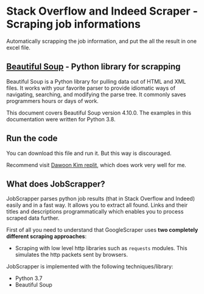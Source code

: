 # Stack Overflow and Indeed Scraper - Scraping job informations

Automatically scrapping the job information, and put the all the result in one excel file.


## [Beautiful Soup](https://www.crummy.com/software/BeautifulSoup/bs4/doc/) - Python library for scrapping

Beautiful Soup is a Python library for pulling data out of HTML and XML files. 
It works with your favorite parser to provide idiomatic ways of navigating, searching, and modifying the parse tree. 
It commonly saves programmers hours or days of work.

This document covers Beautiful Soup version 4.10.0. The examples in this documentation were written for Python 3.8.


## Run the code

You can download this file and run it. But this way is discouraged.

Recommend visit [Dawoon Kim replit](https://replit.com/@DawoonKim/WebScrapper#main.py), which does work very well for me.


## What does JobScrapper?

JobScrapper parses python job results (that in Stack Overflow and Indeed) easily and in a fast way. It allows you to extract all found.
Links and their titles and descriptions programmatically which enables you to process scraped data further.

First of all you need to understand that GoogleScraper uses **two completely different scraping approaches**:
+ Scraping with low level http libraries such as `requests` modules. This simulates the http packets sent by browsers.

JobScrapper is implemented with the following techniques/library:
+ Python 3.7
+ Beautiful Soup
